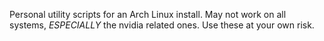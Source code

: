 Personal utility scripts for an Arch Linux install.
May not work on all systems, *ESPECIALLY* the nvidia related ones.
Use these at your own risk.

